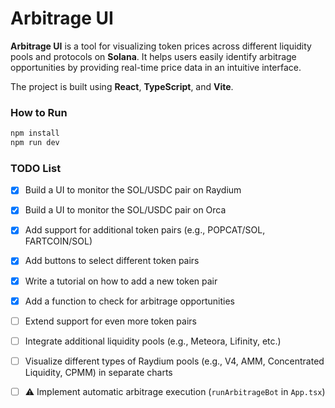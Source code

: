# Arbitrage UI

**Arbitrage UI** is a tool for visualizing token prices across different liquidity pools and protocols on **Solana**. It helps users easily identify arbitrage opportunities by providing real-time price data in an intuitive interface.

The project is built using **React**, **TypeScript**, and **Vite**.

### How to Run

```bash
npm install
npm run dev
```

### TODO List

- [x] Build a UI to monitor the SOL/USDC pair on Raydium
- [x] Build a UI to monitor the SOL/USDC pair on Orca
- [x] Add support for additional token pairs (e.g., POPCAT/SOL, FARTCOIN/SOL)
- [x] Add buttons to select different token pairs
- [x] Write a tutorial on how to add a new token pair
- [x] Add a function to check for arbitrage opportunities
- [ ] Extend support for even more token pairs
- [ ] Integrate additional liquidity pools (e.g., Meteora, Lifinity, etc.)
- [ ] Visualize different types of Raydium pools (e.g., V4, AMM, Concentrated Liquidity, CPMM) in separate charts
- [ ] ⚠️ Implement automatic arbitrage execution (`runArbitrageBot` in `App.tsx`)

